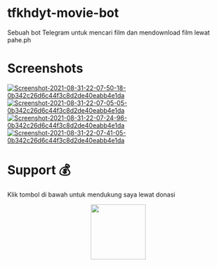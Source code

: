 # tfkhdyt-movie-bot
Sebuah bot Telegram untuk mencari film dan mendownload film lewat pahe.ph

# Screenshots
<a href="https://ibb.co/hWhSP69"><img src="https://i.ibb.co/hWhSP69/Screenshot-2021-08-31-22-07-50-18-0b342c26d6c44f3c8d2de40eabb4e1da.jpg" alt="Screenshot-2021-08-31-22-07-50-18-0b342c26d6c44f3c8d2de40eabb4e1da" border="0"></a> <a href="https://ibb.co/QFnS9qT"><img src="https://i.ibb.co/QFnS9qT/Screenshot-2021-08-31-22-07-05-05-0b342c26d6c44f3c8d2de40eabb4e1da.jpg" alt="Screenshot-2021-08-31-22-07-05-05-0b342c26d6c44f3c8d2de40eabb4e1da" border="0"></a> <a href="https://ibb.co/tMt0hT5"><img src="https://i.ibb.co/tMt0hT5/Screenshot-2021-08-31-22-07-24-96-0b342c26d6c44f3c8d2de40eabb4e1da.jpg" alt="Screenshot-2021-08-31-22-07-24-96-0b342c26d6c44f3c8d2de40eabb4e1da" border="0"></a> <a href="https://ibb.co/6Wc2PLM"><img src="https://i.ibb.co/6Wc2PLM/Screenshot-2021-08-31-22-07-41-05-0b342c26d6c44f3c8d2de40eabb4e1da.jpg" alt="Screenshot-2021-08-31-22-07-41-05-0b342c26d6c44f3c8d2de40eabb4e1da" border="0"></a>

# Support 💰
Klik tombol di bawah untuk mendukung saya lewat donasi

<p align="center">
  <a href="https://donate.tfkhdyt.my.id/">
    <img src="https://i.postimg.cc/jjRDbZQx/1621036430601.png" width="125px">
  </a>
</p>
